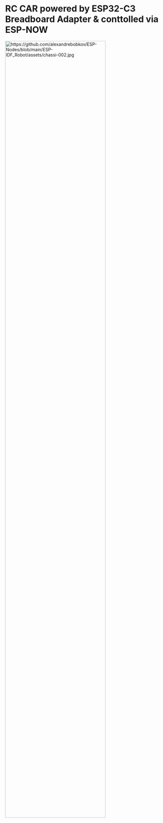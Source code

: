 # RC CAR powered by ESP32-C3 Breadboard Adapter & conttolled via ESP-NOW

<img alt="https://github.com/alexandrebobkov/ESP-Nodes/blob/main/ESP-IDF_Robot/assets/chassi-002.jpg" width="80%"/>